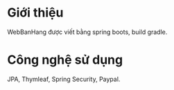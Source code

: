 # Giới thiệu
  WebBanHang được viết bằng spring boots, build gradle.
# Công nghệ sử dụng
  JPA, Thymleaf, Spring Security, Paypal.
